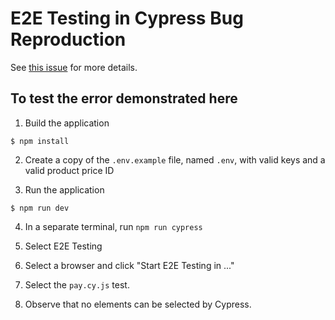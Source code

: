 # E2E Testing in Cypress Bug Reproduction

See [this issue](https://github.com/stripe/stripe-node/issues/1767) for more details.

## To test the error demonstrated here

1. Build the application

```shell
$ npm install
```

2. Create a copy of the `.env.example` file, named `.env`, with valid keys and a valid product price ID

3. Run the application

```shell
$ npm run dev
```

4. In a separate terminal, run `npm run cypress`

5. Select E2E Testing

6. Select a browser and click "Start E2E Testing in ..."

7. Select the `pay.cy.js` test.

8. Observe that no elements can be selected by Cypress.

